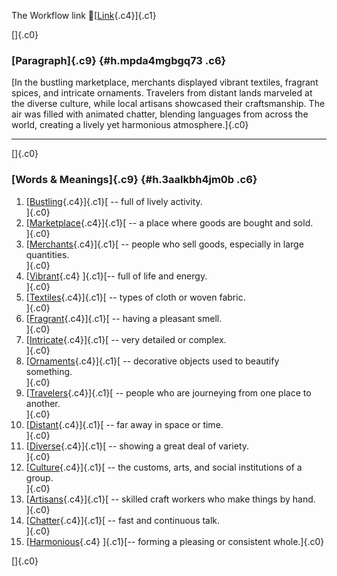 The Workflow link
👏[[Link](https://www.google.com/url?q=http://www.google.com&sa=D&source=editors&ust=1760513663111620&usg=AOvVaw2OzPRiQ037gflqqqKLnqMD){.c4}]{.c1}

[]{.c0}

### [Paragraph]{.c9} {#h.mpda4mgbgq73 .c6}

[In the bustling marketplace, merchants displayed vibrant textiles,
fragrant spices, and intricate ornaments. Travelers from distant lands
marveled at the diverse culture, while local artisans showcased their
craftsmanship. The air was filled with animated chatter, blending
languages from across the world, creating a lively yet harmonious
atmosphere.]{.c0}

------------------------------------------------------------------------

[]{.c0}

### [Words & Meanings]{.c9} {#h.3aalkbh4jm0b .c6}

1.  [[Bustling](https://www.google.com/url?q=http://www.google.com&sa=D&source=editors&ust=1760513663112748&usg=AOvVaw23MKs1GxspDztUTCV1ywC6){.c4}]{.c1}[ --
    full of lively activity.\
    ]{.c0}
2.  [[Marketplace](https://www.google.com/url?q=http://www.google.com&sa=D&source=editors&ust=1760513663113003&usg=AOvVaw33lmQzUT7kbHqQUbA03sd2){.c4}]{.c1}[ --
    a place where goods are bought and sold.\
    ]{.c0}
3.  [[Merchants](https://www.google.com/url?q=http://www.google.com&sa=D&source=editors&ust=1760513663113274&usg=AOvVaw10LDrJrOxaIUzMdkhjRFaC){.c4}]{.c1}[ --
    people who sell goods, especially in large quantities.\
    ]{.c0}
4.  [[Vibrant](https://www.google.com/url?q=http://www.google.com&sa=D&source=editors&ust=1760513663113563&usg=AOvVaw1RZqyOJ3uHeLa0WsgvOIsw){.c4}
    ]{.c1}[-- full of life and energy.\
    ]{.c0}
5.  [[Textiles](https://www.google.com/url?q=http://www.google.com&sa=D&source=editors&ust=1760513663113792&usg=AOvVaw2uYPWnO8hTusZla_f2aH8r){.c4}]{.c1}[ --
    types of cloth or woven fabric.\
    ]{.c0}
6.  [[Fragrant](https://www.google.com/url?q=http://www.google.com&sa=D&source=editors&ust=1760513663114033&usg=AOvVaw0HUEwjVYNFpGi8b_aEcIWc){.c4}]{.c1}[ --
    having a pleasant smell.\
    ]{.c0}
7.  [[Intricate](https://www.google.com/url?q=http://www.google.com&sa=D&source=editors&ust=1760513663114266&usg=AOvVaw3b6mEBNPq8uQpLKcl0wt-z){.c4}]{.c1}[ --
    very detailed or complex.\
    ]{.c0}
8.  [[Ornaments](https://www.google.com/url?q=http://www.google.com&sa=D&source=editors&ust=1760513663114477&usg=AOvVaw2NTEJxO2p_JfTysIHJHbzU){.c4}]{.c1}[ --
    decorative objects used to beautify something.\
    ]{.c0}
9.  [[Travelers](https://www.google.com/url?q=http://www.google.com&sa=D&source=editors&ust=1760513663114782&usg=AOvVaw1uoRqDqrMIPIIefExgNorN){.c4}]{.c1}[ --
    people who are journeying from one place to another.\
    ]{.c0}
10. [[Distant](https://www.google.com/url?q=http://www.google.com&sa=D&source=editors&ust=1760513663115010&usg=AOvVaw18bjFUoMP1BtjMu4cBff4K){.c4}]{.c1}[ --
    far away in space or time.\
    ]{.c0}
11. [[Diverse](https://www.google.com/url?q=http://www.google.com&sa=D&source=editors&ust=1760513663115240&usg=AOvVaw3F-7TTq1pWBONUu922R40n){.c4}]{.c1}[ --
    showing a great deal of variety.\
    ]{.c0}
12. [[Culture](https://www.google.com/url?q=http://www.google.com&sa=D&source=editors&ust=1760513663115508&usg=AOvVaw2idPxIfQk-LMmQoDA2IPoC){.c4}]{.c1}[ --
    the customs, arts, and social institutions of a group.\
    ]{.c0}
13. [[Artisans](https://www.google.com/url?q=http://www.google.com&sa=D&source=editors&ust=1760513663115830&usg=AOvVaw0PiKa7VfeAN4HSZ7qinwll){.c4}]{.c1}[ --
    skilled craft workers who make things by hand.\
    ]{.c0}
14. [[Chatter](https://www.google.com/url?q=http://www.google.com&sa=D&source=editors&ust=1760513663116130&usg=AOvVaw1gl-9s1WlkRPuHfr-aSwYz){.c4}]{.c1}[ --
    fast and continuous talk.\
    ]{.c0}
15. [[Harmonious](https://www.google.com/url?q=http://www.google.com&sa=D&source=editors&ust=1760513663116402&usg=AOvVaw2hHAygLGt1U4zEURcJtnAh){.c4}
    ]{.c1}[-- forming a pleasing or consistent whole.]{.c0}

[]{.c0}
